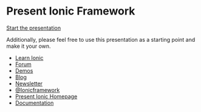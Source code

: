 Present Ionic Framework
=============

[Start the presentation](http://mikehartington.com/ionic-presents/#/)

Additionally, please feel free to use this presentation as a starting point and make it your own.

 - [Learn Ionic](http://learn.ionicframework.com/)
 - [Forum](http://forum.ionicframework.com/)
 - [Demos](http://codepen.io/ionic/public-list/)
 - [Blog](http://ionicframework.com/blog/)
 - [Newsletter](http://ionicframework.com/subscribe/)
 - [@Ionicframework](https://twitter.com/ionicframework)
 - [Present Ionic Homepage](http://ionicframework.com/present-ionic/)
 - [Documentation](http://ionicframework.com/docs/)
